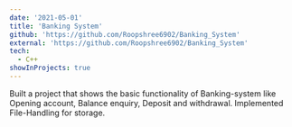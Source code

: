 ```yaml
---
date: '2021-05-01'
title: 'Banking System'
github: 'https://github.com/Roopshree6902/Banking_System'
external: 'https://github.com/Roopshree6902/Banking_System'
tech:
  - C++
showInProjects: true
---
```


Built a project that shows the basic functionality of Banking-system like Opening account, Balance enquiry, Deposit and withdrawal. Implemented File-Handling for storage.
